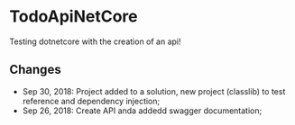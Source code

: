 # TodoApiNetCore

Testing dotnetcore with the creation of an api!

## Changes
* Sep 30, 2018: Project added to a solution, new project (classlib) to test reference and dependency injection;
* Sep 26, 2018: Create API anda addedd swagger documentation;
